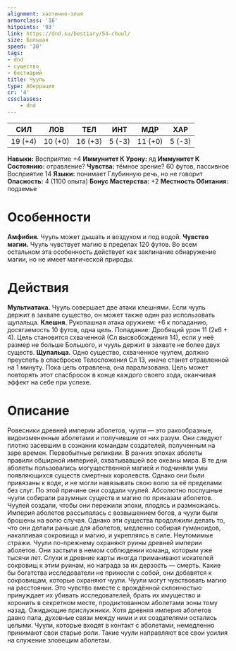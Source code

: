 ```yaml
---
alignment: хаотично-злая
armorclass: '16'
hitpoints: '93'
link: https://dnd.su/bestiary/54-chuul/
size: Большая
speed: '30'
tags:
- dnd
- существо
- бестиарий
title: Чууль
type: Аберрация
cr: '4'
cssclasses:
    - dnd
---
```



| СИЛ | ЛОВ | ТЕЛ | ИНТ | МДР | ХАР |
|---|---|---|---|---|---|
| 19 (+4) | 10 (+0) | 16 (+3) | 5 (-3) | 11 (+0) | 5 (-3) |
**Навыки:** Восприятие +4
**Иммунитет К Урону:** яд
**Иммунитет К Состоянию:** отравление?
**Чувства:** тёмное зрение? 60 футов, пассивное Восприятие 14
**Языки:** понимает Глубинную речь, но не говорит
**Опасность:** 4 (1100 опыта)
**Бонус Мастерства:** +2
**Местность Обитания:** подземье


# Особенности
**Амфибия.** Чууль может дышать и воздухом и под водой.
**Чувство магии.** Чууль чувствует магию в пределах 120 футов. Во всем остальном эта особенность действует как заклинание обнаружение магии, но не имеет магической природы.


# Действия
**Мультиатака.** Чууль совершает две атаки клешнями. Если чууль держит в захвате существо, он может также один раз использовать щупальца.
**Клешня.** Рукопашная атака оружием: +6 к попаданию, досягаемость 10 футов, одна цель. Попадание: Дробящий урон 11 (2к6 + 4). Цель становится схваченной (Сл высвобождения 14), если у неё размер не больше Большого, и чууль держит в захвате не более двух существ.
**Щупальца.** Одно существо, схваченное чуулем, должно преуспеть в спасброске Телосложения Сл 13, иначе станет отравленной на 1 минуту. Пока цель отравлена, она парализована. Цель может повторять этот спасбросок в конце каждого своего хода, оканчивая эффект на себе при успехе.


# Описание
Ровесники древней империи аболетов, чуули — это ракообразные, видоизмененные аболетами и получившие от них разум. Они следуют плотно засевшим в сознании командам создателей, полученным на заре времен. Первобытные реликвии. В ранних эпохах аболеты правили обширной империей, охватывавшей все океаны мира. В те дни аболеты пользовались могущественной магией и подчиняли умы появляющихся существ смертных королевств. Однако они были привязаны к воде, и не могли навязывать свою волю за её пределами без слуг. По этой причине они создали чуулей. Абсолютно послушные чуули собирали разумных существ и магию по приказам аболетов. Чуулей создали, чтобы они пережили эпохи, плодясь и размножаясь. Империя аболетов рассыпалась с возвышением богов, а чуули были брошены на волю случая. Однако эти существа продолжили делать то, что они делали раньше для аболетов, медленно собирая гуманоидов, накапливая сокровища и магию, и укрепляясь в силе. Неутомимые стражи. Чуули по-прежнему охраняют руины древней империи аболетов. Они застыли в немом соблюдении команд, которым уже тысячи лет. Слухи и древние карты иногда приманивают искателей сокровищ к этим руинам, но награда за их дерзость — смерть. Какие бы богатства исследователи не принесли с собой, они добавятся к сокровищам, которые охраняют чуули. Чуули могут чувствовать магию на расстоянии. Это чувство вместе с врождённой склонностью принуждает их убивать исследователей, брать их имущество и хоронить в секретном месте, продиктованном аболетами эоны тому назад. Ожидающие прислужники. Хотя древняя империя аболетов давно пала, духовные связи между ними и их создателями остались целыми. Чуули, которые входят в контакт с аболетами, немедленно принимают свои старые роли. Такие чуули направляют все свои усилия на служение зловещим аболетам.